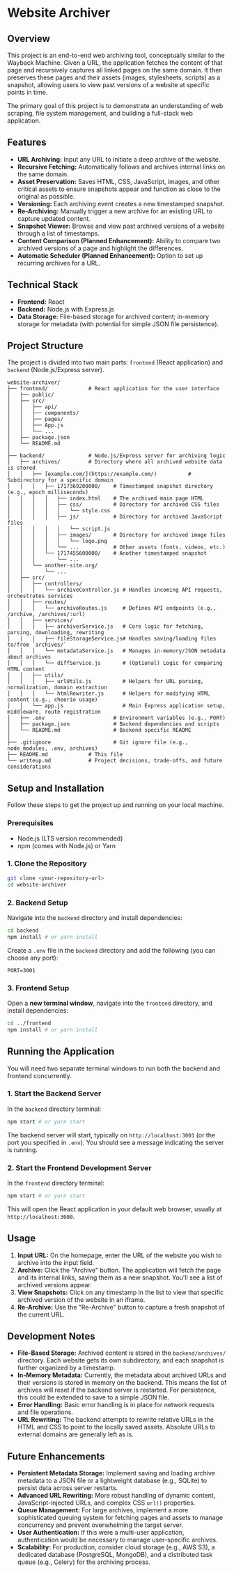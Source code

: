 # Website Archiver

## Overview

This project is an end-to-end web archiving tool, conceptually similar to the Wayback Machine. Given a URL, the application fetches the content of that page and recursively captures all linked pages on the same domain. It then preserves these pages and their assets (images, stylesheets, scripts) as a snapshot, allowing users to view past versions of a website at specific points in time.

The primary goal of this project is to demonstrate an understanding of web scraping, file system management, and building a full-stack web application.

## Features

* **URL Archiving:** Input any URL to initiate a deep archive of the website.
* **Recursive Fetching:** Automatically follows and archives internal links on the same domain.
* **Asset Preservation:** Saves HTML, CSS, JavaScript, images, and other critical assets to ensure snapshots appear and function as close to the original as possible.
* **Versioning:** Each archiving event creates a new timestamped snapshot.
* **Re-Archiving:** Manually trigger a new archive for an existing URL to capture updated content.
* **Snapshot Viewer:** Browse and view past archived versions of a website through a list of timestamps.
* **Content Comparison (Planned Enhancement):** Ability to compare two archived versions of a page and highlight the differences.
* **Automatic Scheduler (Planned Enhancement):** Option to set up recurring archives for a URL.

## Technical Stack

* **Frontend:** React
* **Backend:** Node.js with Express.js
* **Data Storage:** File-based storage for archived content; in-memory storage for metadata (with potential for simple JSON file persistence).

## Project Structure

The project is divided into two main parts: `frontend` (React application) and `backend` (Node.js/Express server).

```
website-archiver/
├── frontend/             # React application for the user interface
│   ├── public/
│   ├── src/
│   │   ├── api/
│   │   ├── components/
│   │   ├── pages/
│   │   ├── App.js
│   │   └── ...
│   ├── package.json
│   └── README.md
│
├── backend/              # Node.js/Express server for archiving logic
│   ├── archives/         # Directory where all archived website data is stored
│   │   ├── [example.com/](https://example.com/)          # Subdirectory for a specific domain
│   │   │   ├── 1717369200000/    # Timestamped snapshot directory (e.g., epoch milliseconds)
│   │   │   │   ├── index.html    # The archived main page HTML
│   │   │   │   ├── css/          # Directory for archived CSS files
│   │   │   │   │   └── style.css
│   │   │   │   ├── js/           # Directory for archived JavaScript files
│   │   │   │   │   └── script.js
│   │   │   │   ├── images/       # Directory for archived image files
│   │   │   │   │   └── logo.png
│   │   │   │   └── ...           # Other assets (fonts, videos, etc.)
│   │   │   └── 1717455600000/    # Another timestamped snapshot
│   │   │       └── ...
│   │   └── another-site.org/
│   │       └── ...
│   ├── src/
│   │   ├── controllers/
│   │   │   └── archiveController.js # Handles incoming API requests, orchestrates services
│   │   ├── routes/
│   │   │   └── archiveRoutes.js     # Defines API endpoints (e.g., /archive, /archives/:url)
│   │   ├── services/
│   │   │   ├── archiverService.js   # Core logic for fetching, parsing, downloading, rewriting
│   │   │   ├── fileStorageService.js# Handles saving/loading files to/from `archives/`
│   │   │   └── metadataService.js   # Manages in-memory/JSON metadata about archives
│   │   │   └── diffService.js       # (Optional) Logic for comparing HTML content
│   │   ├── utils/
│   │   │   ├── urlUtils.js          # Helpers for URL parsing, normalization, domain extraction
│   │   │   └── htmlRewriter.js      # Helpers for modifying HTML content (e.g., cheerio usage)
│   │   └── app.js                   # Main Express application setup, middleware, route registration
│   ├── .env                      # Environment variables (e.g., PORT)
│   ├── package.json              # Backend dependencies and scripts
│   └── README.md                 # Backend specific README
│
├── .gitignore                    # Git ignore file (e.g., node_modules, .env, archives)
├── README.md             # This file
└── writeup.md            # Project decisions, trade-offs, and future considerations
```

## Setup and Installation

Follow these steps to get the project up and running on your local machine.

### Prerequisites

* Node.js (LTS version recommended)
* npm (comes with Node.js) or Yarn

### 1. Clone the Repository

```bash
git clone <your-repository-url>
cd website-archiver
```

### 2. Backend Setup

Navigate into the `backend` directory and install dependencies:

```bash
cd backend
npm install # or yarn install
```

Create a `.env` file in the `backend` directory and add the following (you can choose any port):

```
PORT=3001
```

### 3. Frontend Setup

Open a **new terminal window**, navigate into the `frontend` directory, and install dependencies:

```bash
cd ../frontend
npm install # or yarn install
```

## Running the Application

You will need two separate terminal windows to run both the backend and frontend concurrently.

### 1. Start the Backend Server

In the `backend` directory terminal:

```bash
npm start # or yarn start
```

The backend server will start, typically on `http://localhost:3001` (or the port you specified in `.env`). You should see a message indicating the server is running.

### 2. Start the Frontend Development Server

In the `frontend` directory terminal:

```bash
npm start # or yarn start
```

This will open the React application in your default web browser, usually at `http://localhost:3000`.

## Usage

1.  **Input URL:** On the homepage, enter the URL of the website you wish to archive into the input field.
2.  **Archive:** Click the "Archive" button. The application will fetch the page and its internal links, saving them as a new snapshot. You'll see a list of archived versions appear.
3.  **View Snapshots:** Click on any timestamp in the list to view that specific archived version of the website in an iframe.
4.  **Re-Archive:** Use the "Re-Archive" button to capture a fresh snapshot of the current URL.

## Development Notes

* **File-Based Storage:** Archived content is stored in the `backend/archives/` directory. Each website gets its own subdirectory, and each snapshot is further organized by a timestamp.
* **In-Memory Metadata:** Currently, the metadata about archived URLs and their versions is stored in memory on the backend. This means the list of archives will reset if the backend server is restarted. For persistence, this could be extended to save to a simple JSON file.
* **Error Handling:** Basic error handling is in place for network requests and file operations.
* **URL Rewriting:** The backend attempts to rewrite relative URLs in the HTML and CSS to point to the locally saved assets. Absolute URLs to external domains are generally left as is.

## Future Enhancements

* **Persistent Metadata Storage:** Implement saving and loading archive metadata to a JSON file or a lightweight database (e.g., SQLite) to persist data across server restarts.
* **Advanced URL Rewriting:** More robust handling of dynamic content, JavaScript-injected URLs, and complex CSS `url()` properties.
* **Queue Management:** For large archives, implement a more sophisticated queuing system for fetching pages and assets to manage concurrency and prevent overwhelming the target server.
* **User Authentication:** If this were a multi-user application, authentication would be necessary to manage user-specific archives.
* **Scalability:** For production, consider cloud storage (e.g., AWS S3), a dedicated database (PostgreSQL, MongoDB), and a distributed task queue (e.g., Celery) for the archiving process.
